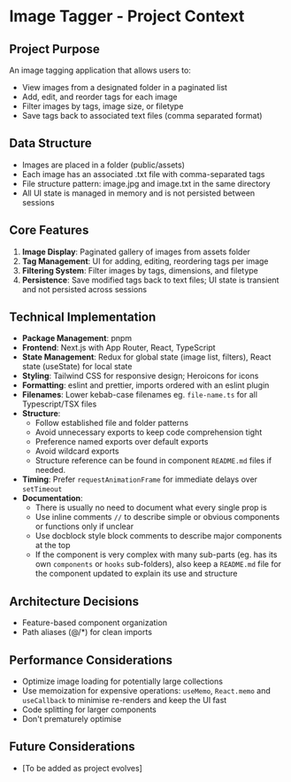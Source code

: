 # Image Tagger - Project Context

## Project Purpose

An image tagging application that allows users to:

- View images from a designated folder in a paginated list
- Add, edit, and reorder tags for each image
- Filter images by tags, image size, or filetype
- Save tags back to associated text files (comma separated format)

## Data Structure

- Images are placed in a folder (public/assets)
- Each image has an associated .txt file with comma-separated tags
- File structure pattern: image.jpg and image.txt in the same directory
- All UI state is managed in memory and is not persisted between sessions

## Core Features

1. **Image Display**: Paginated gallery of images from assets folder
2. **Tag Management**: UI for adding, editing, reordering tags per image
3. **Filtering System**: Filter images by tags, dimensions, and filetype
4. **Persistence**: Save modified tags back to text files; UI state is transient and not persisted across sessions

## Technical Implementation

- **Package Management**: pnpm
- **Frontend**: Next.js with App Router, React, TypeScript
- **State Management**: Redux for global state (image list, filters), React state (useState) for local state
- **Styling**: Tailwind CSS for responsive design; Heroicons for icons
- **Formatting**: eslint and prettier, imports ordered with an eslint plugin
- **Filenames**: Lower kebab-case filenames eg. `file-name.ts` for all Typescript/TSX files
- **Structure**:
  - Follow established file and folder patterns
  - Avoid unnecessary exports to keep code comprehension tight
  - Preference named exports over default exports
  - Avoid wildcard exports
  - Structure reference can be found in component `README.md` files if needed.
- **Timing**: Prefer `requestAnimationFrame` for immediate delays over `setTimeout`
- **Documentation**:
  - There is usually no need to document what every single prop is
  - Use inline comments `//` to describe simple or obvious components or functions only if unclear
  - Use docblock style block comments to describe major components at the top
  - If the component is very complex with many sub-parts (eg. has its own `components` or `hooks` sub-folders), also keep a `README.md` file for the component updated to explain its use and structure

## Architecture Decisions

- Feature-based component organization
- Path aliases (@/\*) for clean imports

## Performance Considerations

- Optimize image loading for potentially large collections
- Use memoization for expensive operations: `useMemo`, `React.memo` and `useCallback` to minimise re-renders and keep the UI fast
- Code splitting for larger components
- Don't prematurely optimise

## Future Considerations

- [To be added as project evolves]
